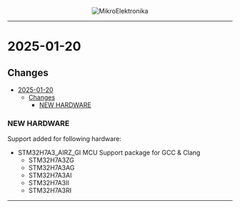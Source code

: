 <p align="center">
  <img src="http://www.mikroe.com/img/designs/beta/logo_small.png?raw=true" alt="MikroElektronika"/>
</p>

---

# 2025-01-20

## Changes

- [2025-01-20](#2025-01-20)
  - [Changes](#changes)
    - [NEW HARDWARE](#new-hardware)

### NEW HARDWARE

Support added for following hardware:

+ STM32H7A3_AIRZ_GI MCU Support package for GCC & Clang
  + STM32H7A3ZG
  + STM32H7A3AG
  + STM32H7A3AI
  + STM32H7A3II
  + STM32H7A3RI

---
